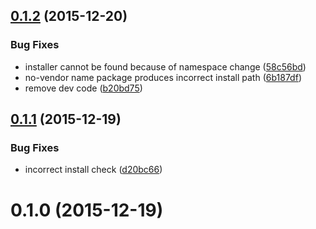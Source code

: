 <a name="0.1.2"></a>
## [0.1.2](https://github.com/devaloka/mu-plugin-installer/compare/v0.1.1...v0.1.2) (2015-12-20)


### Bug Fixes

* installer cannot be found because of namespace change ([58c56bd](https://github.com/devaloka/mu-plugin-installer/commit/58c56bd))
* no-vendor name package produces incorrect install path ([6b187df](https://github.com/devaloka/mu-plugin-installer/commit/6b187df))
* remove dev code ([b20bd75](https://github.com/devaloka/mu-plugin-installer/commit/b20bd75))



<a name="0.1.1"></a>
## [0.1.1](https://github.com/devaloka/mu-plugin-installer/compare/v0.1.0...v0.1.1) (2015-12-19)


### Bug Fixes

* incorrect install check ([d20bc66](https://github.com/devaloka/mu-plugin-installer/commit/d20bc66))



<a name="0.1.0"></a>
# 0.1.0 (2015-12-19)
